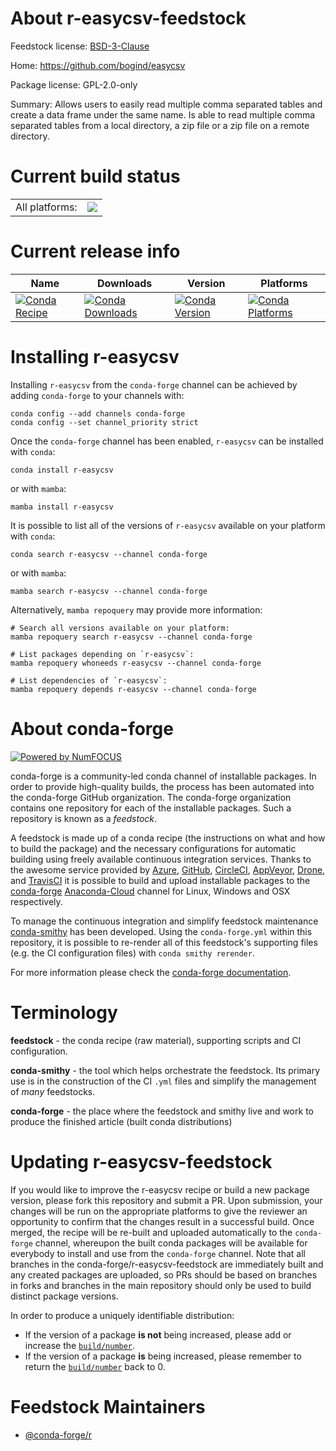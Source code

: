 About r-easycsv-feedstock
=========================

Feedstock license: [BSD-3-Clause](https://github.com/conda-forge/r-easycsv-feedstock/blob/main/LICENSE.txt)

Home: https://github.com/bogind/easycsv

Package license: GPL-2.0-only

Summary: Allows users to easily read multiple comma separated tables and create a data frame under the same name. Is able to read multiple comma separated tables from a local directory, a zip file or a zip file on a remote directory.

Current build status
====================


<table><tr><td>All platforms:</td>
    <td>
      <a href="https://dev.azure.com/conda-forge/feedstock-builds/_build/latest?definitionId=10799&branchName=main">
        <img src="https://dev.azure.com/conda-forge/feedstock-builds/_apis/build/status/r-easycsv-feedstock?branchName=main">
      </a>
    </td>
  </tr>
</table>

Current release info
====================

| Name | Downloads | Version | Platforms |
| --- | --- | --- | --- |
| [![Conda Recipe](https://img.shields.io/badge/recipe-r--easycsv-green.svg)](https://anaconda.org/conda-forge/r-easycsv) | [![Conda Downloads](https://img.shields.io/conda/dn/conda-forge/r-easycsv.svg)](https://anaconda.org/conda-forge/r-easycsv) | [![Conda Version](https://img.shields.io/conda/vn/conda-forge/r-easycsv.svg)](https://anaconda.org/conda-forge/r-easycsv) | [![Conda Platforms](https://img.shields.io/conda/pn/conda-forge/r-easycsv.svg)](https://anaconda.org/conda-forge/r-easycsv) |

Installing r-easycsv
====================

Installing `r-easycsv` from the `conda-forge` channel can be achieved by adding `conda-forge` to your channels with:

```
conda config --add channels conda-forge
conda config --set channel_priority strict
```

Once the `conda-forge` channel has been enabled, `r-easycsv` can be installed with `conda`:

```
conda install r-easycsv
```

or with `mamba`:

```
mamba install r-easycsv
```

It is possible to list all of the versions of `r-easycsv` available on your platform with `conda`:

```
conda search r-easycsv --channel conda-forge
```

or with `mamba`:

```
mamba search r-easycsv --channel conda-forge
```

Alternatively, `mamba repoquery` may provide more information:

```
# Search all versions available on your platform:
mamba repoquery search r-easycsv --channel conda-forge

# List packages depending on `r-easycsv`:
mamba repoquery whoneeds r-easycsv --channel conda-forge

# List dependencies of `r-easycsv`:
mamba repoquery depends r-easycsv --channel conda-forge
```


About conda-forge
=================

[![Powered by
NumFOCUS](https://img.shields.io/badge/powered%20by-NumFOCUS-orange.svg?style=flat&colorA=E1523D&colorB=007D8A)](https://numfocus.org)

conda-forge is a community-led conda channel of installable packages.
In order to provide high-quality builds, the process has been automated into the
conda-forge GitHub organization. The conda-forge organization contains one repository
for each of the installable packages. Such a repository is known as a *feedstock*.

A feedstock is made up of a conda recipe (the instructions on what and how to build
the package) and the necessary configurations for automatic building using freely
available continuous integration services. Thanks to the awesome service provided by
[Azure](https://azure.microsoft.com/en-us/services/devops/), [GitHub](https://github.com/),
[CircleCI](https://circleci.com/), [AppVeyor](https://www.appveyor.com/),
[Drone](https://cloud.drone.io/welcome), and [TravisCI](https://travis-ci.com/)
it is possible to build and upload installable packages to the
[conda-forge](https://anaconda.org/conda-forge) [Anaconda-Cloud](https://anaconda.org/)
channel for Linux, Windows and OSX respectively.

To manage the continuous integration and simplify feedstock maintenance
[conda-smithy](https://github.com/conda-forge/conda-smithy) has been developed.
Using the ``conda-forge.yml`` within this repository, it is possible to re-render all of
this feedstock's supporting files (e.g. the CI configuration files) with ``conda smithy rerender``.

For more information please check the [conda-forge documentation](https://conda-forge.org/docs/).

Terminology
===========

**feedstock** - the conda recipe (raw material), supporting scripts and CI configuration.

**conda-smithy** - the tool which helps orchestrate the feedstock.
                   Its primary use is in the construction of the CI ``.yml`` files
                   and simplify the management of *many* feedstocks.

**conda-forge** - the place where the feedstock and smithy live and work to
                  produce the finished article (built conda distributions)


Updating r-easycsv-feedstock
============================

If you would like to improve the r-easycsv recipe or build a new
package version, please fork this repository and submit a PR. Upon submission,
your changes will be run on the appropriate platforms to give the reviewer an
opportunity to confirm that the changes result in a successful build. Once
merged, the recipe will be re-built and uploaded automatically to the
`conda-forge` channel, whereupon the built conda packages will be available for
everybody to install and use from the `conda-forge` channel.
Note that all branches in the conda-forge/r-easycsv-feedstock are
immediately built and any created packages are uploaded, so PRs should be based
on branches in forks and branches in the main repository should only be used to
build distinct package versions.

In order to produce a uniquely identifiable distribution:
 * If the version of a package **is not** being increased, please add or increase
   the [``build/number``](https://docs.conda.io/projects/conda-build/en/latest/resources/define-metadata.html#build-number-and-string).
 * If the version of a package **is** being increased, please remember to return
   the [``build/number``](https://docs.conda.io/projects/conda-build/en/latest/resources/define-metadata.html#build-number-and-string)
   back to 0.

Feedstock Maintainers
=====================

* [@conda-forge/r](https://github.com/conda-forge/r/)

